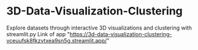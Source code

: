 # 3D-Data-Visualization-Clustering
Explore datasets through interactive 3D visualizations and clustering with streamlit.py
Link of app "https://3d-data-visualization-clustering-vceuufsk8fkzvtxea9sn5g.streamlit.app/"
